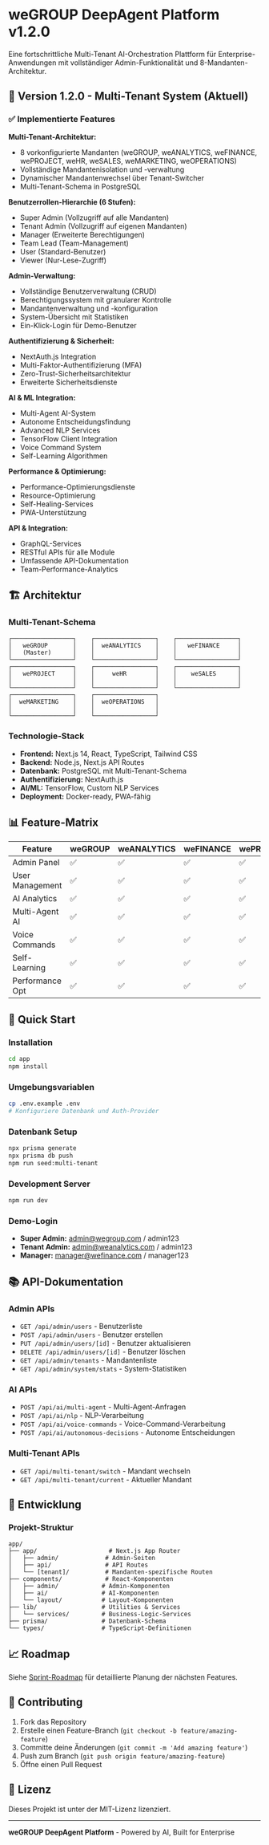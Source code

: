# weGROUP DeepAgent Platform v1.2.0

Eine fortschrittliche Multi-Tenant AI-Orchestration Plattform für Enterprise-Anwendungen mit vollständiger Admin-Funktionalität und 8-Mandanten-Architektur.

## 🚀 Version 1.2.0 - Multi-Tenant System (Aktuell)

### ✅ Implementierte Features

**Multi-Tenant-Architektur:**
- 8 vorkonfigurierte Mandanten (weGROUP, weANALYTICS, weFINANCE, wePROJECT, weHR, weSALES, weMARKETING, weOPERATIONS)
- Vollständige Mandantenisolation und -verwaltung
- Dynamischer Mandantenwechsel über Tenant-Switcher
- Multi-Tenant-Schema in PostgreSQL

**Benutzerrollen-Hierarchie (6 Stufen):**
- Super Admin (Vollzugriff auf alle Mandanten)
- Tenant Admin (Vollzugriff auf eigenen Mandanten)
- Manager (Erweiterte Berechtigungen)
- Team Lead (Team-Management)
- User (Standard-Benutzer)
- Viewer (Nur-Lese-Zugriff)

**Admin-Verwaltung:**
- Vollständige Benutzerverwaltung (CRUD)
- Berechtigungssystem mit granularer Kontrolle
- Mandantenverwaltung und -konfiguration
- System-Übersicht mit Statistiken
- Ein-Klick-Login für Demo-Benutzer

**Authentifizierung & Sicherheit:**
- NextAuth.js Integration
- Multi-Faktor-Authentifizierung (MFA)
- Zero-Trust-Sicherheitsarchitektur
- Erweiterte Sicherheitsdienste

**AI & ML Integration:**
- Multi-Agent AI-System
- Autonome Entscheidungsfindung
- Advanced NLP Services
- TensorFlow Client Integration
- Voice Command System
- Self-Learning Algorithmen

**Performance & Optimierung:**
- Performance-Optimierungsdienste
- Resource-Optimierung
- Self-Healing-Services
- PWA-Unterstützung

**API & Integration:**
- GraphQL-Services
- RESTful APIs für alle Module
- Umfassende API-Dokumentation
- Team-Performance-Analytics

## 🏗️ Architektur

### Multi-Tenant-Schema
```
┌─────────────────┐    ┌─────────────────┐    ┌─────────────────┐
│   weGROUP       │    │  weANALYTICS    │    │   weFINANCE     │
│   (Master)      │    │                 │    │                 │
└─────────────────┘    └─────────────────┘    └─────────────────┘
┌─────────────────┐    ┌─────────────────┐    ┌─────────────────┐
│   wePROJECT     │    │     weHR        │    │    weSALES      │
│                 │    │                 │    │                 │
└─────────────────┘    └─────────────────┘    └─────────────────┘
┌─────────────────┐    ┌─────────────────┐
│  weMARKETING    │    │  weOPERATIONS   │
│                 │    │                 │
└─────────────────┘    └─────────────────┘
```

### Technologie-Stack
- **Frontend:** Next.js 14, React, TypeScript, Tailwind CSS
- **Backend:** Node.js, Next.js API Routes
- **Datenbank:** PostgreSQL mit Multi-Tenant-Schema
- **Authentifizierung:** NextAuth.js
- **AI/ML:** TensorFlow, Custom NLP Services
- **Deployment:** Docker-ready, PWA-fähig

## 📊 Feature-Matrix

| Feature | weGROUP | weANALYTICS | weFINANCE | wePROJECT | weHR | weSALES | weMARKETING | weOPERATIONS |
|---------|---------|-------------|-----------|-----------|------|---------|-------------|--------------|
| Admin Panel | ✅ | ✅ | ✅ | ✅ | ✅ | ✅ | ✅ | ✅ |
| User Management | ✅ | ✅ | ✅ | ✅ | ✅ | ✅ | ✅ | ✅ |
| AI Analytics | ✅ | ✅ | ✅ | ✅ | ✅ | ✅ | ✅ | ✅ |
| Multi-Agent AI | ✅ | ✅ | ✅ | ✅ | ✅ | ✅ | ✅ | ✅ |
| Voice Commands | ✅ | ✅ | ✅ | ✅ | ✅ | ✅ | ✅ | ✅ |
| Self-Learning | ✅ | ✅ | ✅ | ✅ | ✅ | ✅ | ✅ | ✅ |
| Performance Opt | ✅ | ✅ | ✅ | ✅ | ✅ | ✅ | ✅ | ✅ |

## 🚀 Quick Start

### Installation
```bash
cd app
npm install
```

### Umgebungsvariablen
```bash
cp .env.example .env
# Konfiguriere Datenbank und Auth-Provider
```

### Datenbank Setup
```bash
npx prisma generate
npx prisma db push
npm run seed:multi-tenant
```

### Development Server
```bash
npm run dev
```

### Demo-Login
- **Super Admin:** admin@wegroup.com / admin123
- **Tenant Admin:** admin@weanalytics.com / admin123
- **Manager:** manager@wefinance.com / manager123

## 📚 API-Dokumentation

### Admin APIs
- `GET /api/admin/users` - Benutzerliste
- `POST /api/admin/users` - Benutzer erstellen
- `PUT /api/admin/users/[id]` - Benutzer aktualisieren
- `DELETE /api/admin/users/[id]` - Benutzer löschen
- `GET /api/admin/tenants` - Mandantenliste
- `GET /api/admin/system/stats` - System-Statistiken

### AI APIs
- `POST /api/ai/multi-agent` - Multi-Agent-Anfragen
- `POST /api/ai/nlp` - NLP-Verarbeitung
- `POST /api/ai/voice-commands` - Voice-Command-Verarbeitung
- `POST /api/ai/autonomous-decisions` - Autonome Entscheidungen

### Multi-Tenant APIs
- `GET /api/multi-tenant/switch` - Mandant wechseln
- `GET /api/multi-tenant/current` - Aktueller Mandant

## 🔧 Entwicklung

### Projekt-Struktur
```
app/
├── app/                    # Next.js App Router
│   ├── admin/             # Admin-Seiten
│   ├── api/               # API Routes
│   └── [tenant]/          # Mandanten-spezifische Routen
├── components/            # React-Komponenten
│   ├── admin/            # Admin-Komponenten
│   ├── ai/               # AI-Komponenten
│   └── layout/           # Layout-Komponenten
├── lib/                  # Utilities & Services
│   └── services/         # Business-Logic-Services
├── prisma/               # Datenbank-Schema
└── types/                # TypeScript-Definitionen
```

## 📈 Roadmap

Siehe [Sprint-Roadmap](./docs/sprint-roadmap.md) für detaillierte Planung der nächsten Features.

## 🤝 Contributing

1. Fork das Repository
2. Erstelle einen Feature-Branch (`git checkout -b feature/amazing-feature`)
3. Committe deine Änderungen (`git commit -m 'Add amazing feature'`)
4. Push zum Branch (`git push origin feature/amazing-feature`)
5. Öffne einen Pull Request

## 📄 Lizenz

Dieses Projekt ist unter der MIT-Lizenz lizenziert.

---

**weGROUP DeepAgent Platform** - Powered by AI, Built for Enterprise